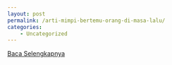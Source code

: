 ```yaml
---
layout: post
permalink: /arti-mimpi-bertemu-orang-di-masa-lalu/
categories:
    - Uncategorized
---
```


[Baca Selengkapnya](/10)